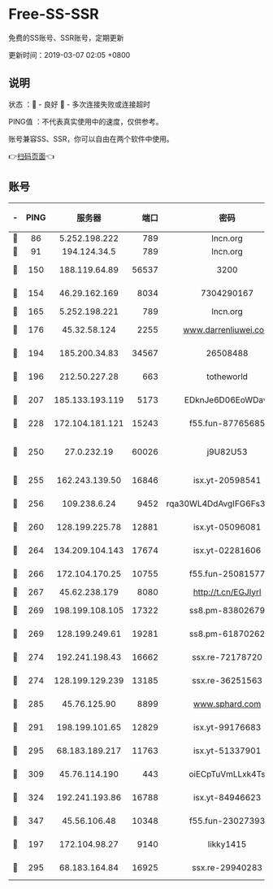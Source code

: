 # Free-SS-SSR

免费的SS账号、SSR账号，定期更新

更新时间：2019-03-07 02:05 +0800

## 说明

状态     ：🙂 - 良好 🙁 - 多次连接失败或连接超时

PING值   ：不代表真实使用中的速度，仅供参考。

账号兼容SS、SSR，你可以自由在两个软件中使用。

👉[扫码页面](https://liesauer.github.io/Free-SS-SSR/)👈

## 账号

|-|PING|服务器|端口|密码|加密方式|区域|
|:----:|:----:|:-----:|-----:|:----:|:----:|:----:|
|🙂|86|5.252.198.222|789|lncn.org|rc4|JP|
|🙂|91|194.124.34.5|789|lncn.org|rc4|JP|
|🙂|150|188.119.64.89|56537|3200|aes-256-cfb|RU|
|🙂|154|46.29.162.169|8034|7304290167|aes-256-cfb|RU|
|🙂|165|5.252.198.221|789|lncn.org|rc4|JP|
|🙂|176|45.32.58.124|2255|www.darrenliuwei.com|aes-256-cfb|JP|
|🙂|194|185.200.34.83|34567|26508488|aes-256-cfb|US|
|🙂|196|212.50.227.28|663|totheworld|aes-256-cfb|US|
|🙂|207|185.133.193.119|5173|EDknJe6D06EoWDaw|aes-256-cfb|US|
|🙂|228|172.104.181.121|15243|f55.fun-87765685|aes-256-cfb|SG|
|🙂|250|27.0.232.19|60026|j9U82U53|xchacha20-ietf-poly1305|HK|
|🙂|255|162.243.139.50|16846|isx.yt-20598541|aes-256-cfb|US|
|🙂|256|109.238.6.24|9452|rqa30WL4DdAvgIFG6Fs3znzTa|aes-256-cfb|FR|
|🙂|260|128.199.225.78|12881|isx.yt-05096081|aes-256-cfb|SG|
|🙂|264|134.209.104.143|17674|isx.yt-02281606|aes-256-cfb|SG|
|🙂|266|172.104.170.25|10755|f55.fun-25081577|aes-256-cfb|SG|
|🙂|267|45.62.238.179|8080|http://t.cn/EGJIyrl|rc4-md5|CA|
|🙂|269|198.199.108.105|17322|ss8.pm-83802679|aes-256-cfb|US|
|🙂|269|128.199.249.61|19281|ss8.pm-61870262|aes-256-cfb|SG|
|🙂|274|192.241.198.43|16662|ssx.re-72178720|aes-256-cfb|US|
|🙂|274|128.199.129.239|13185|ssx.re-36251563|aes-256-cfb|SG|
|🙂|285|45.76.125.90|8899|www.sphard.com|aes-256-cfb|AU|
|🙂|291|198.199.101.65|12829|isx.yt-99176683|aes-256-cfb|US|
|🙂|295|68.183.189.217|11763|isx.yt-51337901|aes-256-cfb|SG|
|🙂|309|45.76.114.190|443|oiECpTuVmLLxk4Ts|aes-256-cfb|AU|
|🙂|324|192.241.193.86|16788|isx.yt-84946623|aes-256-cfb|US|
|🙂|347|45.56.106.48|10348|f55.fun-23027393|aes-256-cfb|US|
|🙂|197|172.104.98.27|9140|likky1415|aes-256-cfb|JP|
|🙂|295|68.183.164.84|16925|ssx.re-29940283|aes-256-cfb|US|
